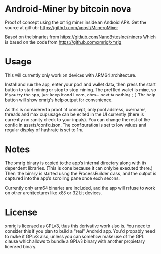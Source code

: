 # Android-Miner by bitcoin nova 

Proof of concept using the xmrig miner inside an Android APK.
Get the source at github: https://github.com/upost/MoneroMiner

Based on the binaries from https://github.com/NanoBytesInc/miners
Which is based on the code from https://github.com/xmrig/xmrig

# Usage

This will currently only work on devices with ARM64 architecture.

Install and run the app, enter your pool and wallet data, then press the start button
to start mining or stop to stop mining.
The prefilled wallet is mine, so if you try the app, just keep it and I earn, 
ehm... next to nothing ;-)
The help button will show xmrig's help output for convenience.
 
As this is considered a proof of concept, only pool address, username, threads and max cup usage can be
edited in the UI currently (there is currently no sanity check to your inputs). You can change the rest of the config in assets/config.json.
The configuration is set to low values and regular display of hashrate is set to 1m.  
  
# Notes
  
The xmrig binary is copied to the app's internal directory along with its dependent libraries.
(This is done because it can only be executed there.)
Then, the binary is started using the ProcessBuilder class, and the output is captured
into the app's scrolling pane once each secons.

Currently only arm64 binaries are included, and the app will refuse to work on 
other architectures like x86 or 32 bit devices. 

# License

xmrig is licensed as GPLv3, thus this derivative work also is.
You need to consider this if you plan to build a "real" Android app. You'd propably need
to make it GPLv3 also, unless you can somehow make use of the GPL clause which allows
to bundle a GPLv3 binary with another propietary licensed binary.

